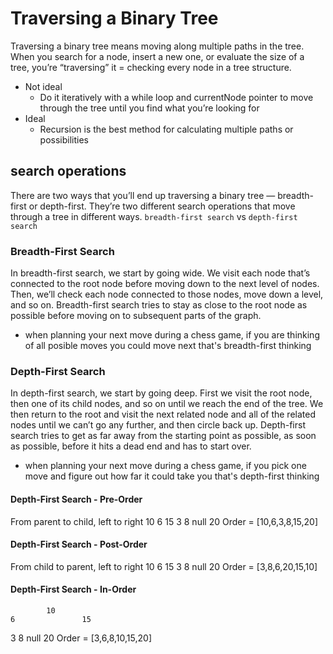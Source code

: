# Traversing a Binary Tree
Traversing a binary tree means moving along multiple paths in the tree.
When you search for a node, insert a new one, or evaluate the size of a tree, you’re “traversing” it = checking every node in a tree structure.
- Not ideal
    - Do it iteratively with a while loop and currentNode pointer to move through the tree until you find what you’re looking for
- Ideal
    - Recursion is the best method for calculating multiple paths or possibilities

## search operations
There are two ways that you’ll end up traversing a binary tree — breadth-first or depth-first. They’re two different search operations that move through a tree in different ways. ```breadth-first search``` vs ```depth-first search```

### Breadth-First Search
In breadth-first search, we start by going wide. We visit each node that’s connected to the root node before moving down to the next level of nodes. Then, we’ll check each node connected to those nodes, move down a level, and so on. Breadth-first search tries to stay as close to the root node as possible before moving on to subsequent parts of the graph.
- when planning your next move during a chess game, if you are thinking of all posible moves you could move next that's breadth-first thinking

### Depth-First Search
In depth-first search, we start by going deep. First we visit the root node, then one of its child nodes, and so on until we reach the end of the tree. We then return to the root and visit the next related node and all of the related nodes until we can’t go any further, and then circle back up. Depth-first search tries to get as far away from the starting point as possible, as soon as possible, before it hits a dead end and has to start over.
- when planning your next move during a chess game, if you pick one move and figure out how far it could take you that's depth-first thinking

#### Depth-First Search - Pre-Order
From parent to child, left to right
            10
    6               15
3       8       null    20
Order = [10,6,3,8,15,20]

#### Depth-First Search - Post-Order
From child to parent, left to right
            10
    6               15
3       8       null    20
Order = [3,8,6,20,15,10]

#### Depth-First Search - In-Order
            10
    6               15
3       8       null    20
Order = [3,6,8,10,15,20]
